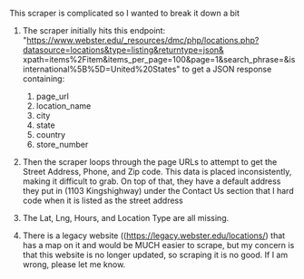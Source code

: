 This scraper is complicated so I wanted to break it down a bit

1. The scraper initially hits this endpoint: "https://www.webster.edu/_resources/dmc/php/locations.php?datasource=locations&type=listing&returntype=json&       xpath=items%2Fitem&items_per_page=100&page=1&search_phrase=&isinternational%5B%5D=United%20States" to get a JSON response containing:

    1. page_url
    2. location_name
    3. city
    4. state
    5. country
    6. store_number

2. Then the scraper loops through the page URLs to attempt to get the Street Address, Phone, and Zip code. This data is placed inconsistently, making it difficult to grab. On top of that, they have a default address they put in (1103 Kingshighway) under the Contact Us section that I hard code <MISSING> when it is listed as the street address

3. The Lat, Lng, Hours, and Location Type are all missing.

4. There is a legacy website ((https://legacy.webster.edu/locations/) that has a map on it and would be MUCH easier to scrape, but my concern is that this website is no longer updated, so scraping it is no good. If I am wrong, please let me know.